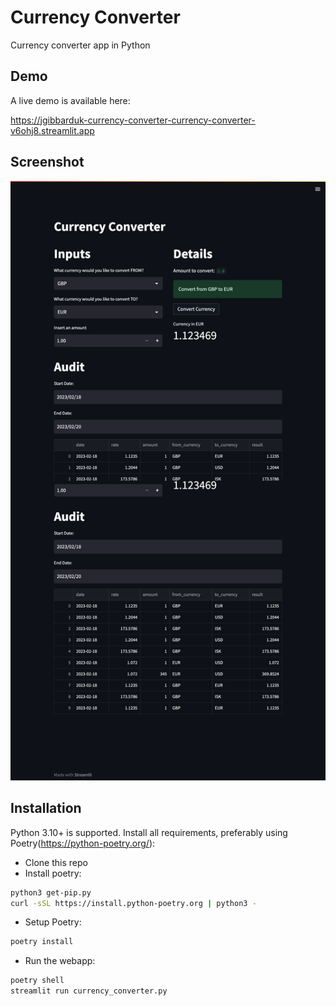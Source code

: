 
# Currency Converter

Currency converter app in Python 

## Demo

A live demo is available here:

https://jgibbarduk-currency-converter-currency-converter-v6ohj8.streamlit.app

## Screenshot

![App Screenshot](https://raw.githubusercontent.com/jgibbarduk/currency-converter/main/images/screenshot.png)

## Installation

Python 3.10+ is supported. Install all requirements, preferably using Poetry(https://python-poetry.org/):
* Clone this repo
* Install poetry:
```bash
python3 get-pip.py
curl -sSL https://install.python-poetry.org | python3 -
```
* Setup Poetry:
```bash
poetry install
```
* Run the webapp:
```bash
poetry shell
streamlit run currency_converter.py
```
